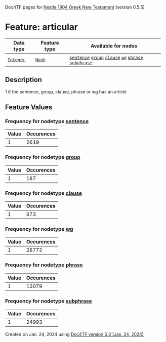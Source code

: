 Doc4TF pages for [Nestle 1904 Greek New Testament](https://github.com/saulocantanhede/tfgreek2/tree/master/tf) (version 0.5.5)
# Feature: articular
Data type|Feature type|Available for nodes
---|---|---
[`Integer`](featurebydatatype.md#integer)|[`Node`](featurebytype.md#node)| [`sentence`](featurebynodetype.md#sentence)  [`group`](featurebynodetype.md#group)  [`clause`](featurebynodetype.md#clause)  [`wg`](featurebynodetype.md#wg)  [`phrase`](featurebynodetype.md#phrase)  [`subphrase`](featurebynodetype.md#subphrase) 
## Description
1 if the sentence, group, clause, phrase or wg has an article
## Feature Values
### Frequency for nodetype [sentence](featurebynodetype.md#sentence)
Value|Occurences
---|---
1|2619
### Frequency for nodetype [group](featurebynodetype.md#group)
Value|Occurences
---|---
1|187
### Frequency for nodetype [clause](featurebynodetype.md#clause)
Value|Occurences
---|---
1|973
### Frequency for nodetype [wg](featurebynodetype.md#wg)
Value|Occurences
---|---
1|28772
### Frequency for nodetype [phrase](featurebynodetype.md#phrase)
Value|Occurences
---|---
1|13079
### Frequency for nodetype [subphrase](featurebynodetype.md#subphrase)
Value|Occurences
---|---
1|24993
 

Created on Jan. 24, 2024 using [Doc4TF  version 0.3 (Jan. 24, 2024)](https://github.com/tonyjurg/Doc4TF) 